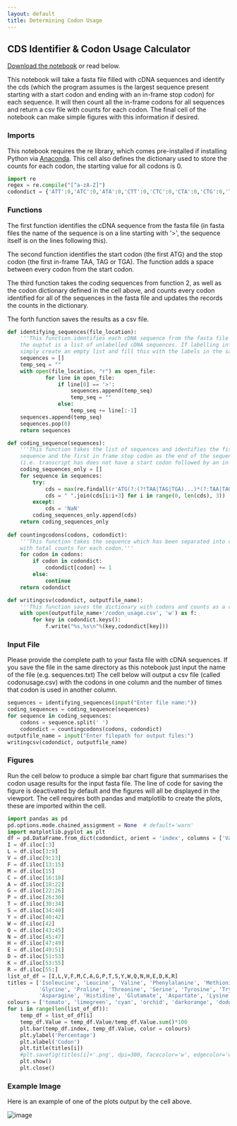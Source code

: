 ```yaml
---
layout: default
title: Determining Codon Usage
---
```


## CDS Identifier & Codon Usage Calculator

[Download the notebook](/assets/ipython_notebooks/codon_usage.ipynb) or read below. 

This notebook will take a fasta file filled with cDNA sequences and identify the cds (which the program assumes is the largest sequence present starting with a start codon and ending with an in-frame stop codon) for each sequence. It will then count all the in-frame codons for all sequences and return a csv file with counts for each codon. The final cell of the notebook can make simple figures with this information if desired. 

### Imports

This notebook requires the re library, which comes pre-installed if installing Python via [Anaconda](https://www.anaconda.com/products/individual). This cell also defines the dictionary used to store the counts for each codon, the starting value for all codons is 0.

```python
import re
regex = re.compile("[^a-zA-Z]")
codondict = {'ATT':0,'ATC':0,'ATA':0,'CTT':0,'CTC':0,'CTA':0,'CTG':0,'TTA':0,'TTG':0,'GTT':0,'GTC':0,'GTA':0,'GTG':0,'TTT':0,'TTC':0,'ATG':0,'TGT':0,'TGC':0,'GCT':0,'GCC':0,'GCA':0,'GCG':0,'GGT':0,'GGC':0,'GGA':0,'GGG':0,'CCT':0,'CCC':0,'CCA':0,'CCG':0,'ACT':0,'ACC':0,'ACA':0,'ACG':0,'TCT':0,'TCC':0,'TCA':0,'TCG':0,'AGT':0,'AGC':0,'TAT':0,'TAC':0,'TGG':0,'CAA':0,'CAG':0,'AAT':0,'AAC':0,'CAT':0,'CAC':0,'GAA':0,'GAG':0,'GAT':0,'GAC':0,'AAA':0,'AAG':0,'CGT':0,'CGC':0,'CGA':0,'CGG':0,'AGA':0,'AGG':0}
```

### Functions

The first function identifies the cDNA sequence from the fasta file (in fasta files the name of the sequence is on a line starting with '>', the sequence itself is on the lines following this).

The second function identifies the start codon (the first ATG) and the stop codon (the first in-frame TAA, TAG or TGA). The function adds a space between every codon from the start codon.

The third function takes the coding sequences from function 2, as well as the codon dictionary defined in the cell above, and counts every codon identified for all of the sequences in the fasta file and updates the records the counts in the dictionary.

The forth function saves the results as a csv file.

```python
def identifying_sequences(file_location):
    '''This function identifies each cDNA sequence from the fasta file and adds it as an item to a list, 
    the ouptut is a list of unlabelled cDNA sequences. If labelling information needs to be retained, 
    simply create an empty list and fill this with the labels in the same order as the sequences.'''
    sequences = []
    temp_seq = ""
    with open(file_location, "r") as open_file:
            for line in open_file:
                if line[0] == '>':
                    sequences.append(temp_seq)
                    temp_seq = ""
                else:
                    temp_seq += line[:-1]
    sequences.append(temp_seq)
    sequences.pop(0)
    return sequences

def coding_sequence(sequences):
    '''This function takes the list of sequences and identifies the fist ATG codon as the start of the 
    sequence and the first in frame stop codon as the end of the sequence. It also adds a space between each codon. If no cds is identified
    (i.e. transcript has does not have a start codon followed by an in-frame stop codon) then the function returns NaN as the cds sequence'''
    coding_sequences_only = []
    for sequence in sequences:
        try:
            cds = max(re.findall(r'ATG(?:(?!TAA|TAG|TGA)...)*(?:TAA|TAG|TGA)',sequence), key = len)
            cds = " ".join(cds[i:i+3] for i in range(0, len(cds), 3))
        except: 
            cds = 'NaN'
        coding_sequences_only.append(cds)
    return coding_sequences_only
    
def countingcodons(codons, codondict):
    '''This function takes the sequence which has been separated into codons and counts each one. Output is an updated dictionary
    with total counts for each codon.'''
    for codon in codons:
        if codon in codondict:
            codondict[codon] += 1
        else:
            continue
    return codondict

def writingcsv(codondict, outputfile_name):
    '''This function saves the dictionary with codons and counts as a csv file.'''
    with open(outputfile_name+'/codon_usage.csv', 'w') as f:
        for key in codondict.keys():
            f.write("%s,%s\n"%(key,codondict[key]))
```
### Input File

Please provide the complete path to your fasta file with cDNA sequences. If you save the file in the same directory as this notebook just input the name of the file (e.g. sequences.txt) The cell below will output a csv file (called codonusage.csv) with the codons in one column and the number of times that codon is used in another column.

```python
sequences = identifying_sequences(input("Enter file name:"))
coding_sequences = coding_sequence(sequences)
for sequence in coding_sequences:
    codons = sequence.split(' ')
    codondict = countingcodons(codons, codondict)
outputfile_name = input("Enter filepath for output files:")
writingcsv(codondict, outputfile_name)
```

### Figures

Run the cell below to produce a simple bar chart figure that summarises the codon usage results for the input fasta file. The line of code for saving the figure is deactivated by default and the figures will all be displayed in the viewport. The cell requires both pandas and matplotlib to create the plots, these are imported within the cell.

```python
import pandas as pd
pd.options.mode.chained_assignment = None  # default='warn'
import matplotlib.pyplot as plt
df = pd.DataFrame.from_dict(codondict, orient = 'index', columns = ['Value'])
I = df.iloc[:3]
L = df.iloc[3:9]
V = df.iloc[9:13]
F = df.iloc[13:15]
M = df.iloc[15]
C = df.iloc[16:18]
A = df.iloc[18:22]
G = df.iloc[22:26]
P = df.iloc[26:30]
T = df.iloc[30:34]
S = df.iloc[34:40]
Y = df.iloc[40:42]
W = df.iloc[42]
Q = df.iloc[43:45]
N = df.iloc[45:47]
H = df.iloc[47:49]
E = df.iloc[49:51]
D = df.iloc[51:53]
K = df.iloc[53:55]
R = df.iloc[55:]
list_of_df = [I,L,V,F,M,C,A,G,P,T,S,Y,W,Q,N,H,E,D,K,R]
titles = ['Isoleucine', 'Leucine', 'Valine', 'Phenylalanine', 'Methionine', 'Cysteine', 'Alanine',
          'Glycine', 'Proline', 'Threonine', 'Serine', 'Tyrosine', 'Tryptophan', 'Glutamine',
          'Asparagine', 'Histidine', 'Glutamate', 'Aspartate', 'Lysine', 'Arginine']
colours = ['tomato', 'limegreen', 'cyan', 'orchid', 'darkorange', 'dodgerblue']
for i in range(len(list_of_df)):
    temp_df = list_of_df[i]
    temp_df.Value = temp_df.Value/temp_df.Value.sum()*100
    plt.bar(temp_df.index, temp_df.Value, color = colours)
    plt.ylabel('Percentage')
    plt.xlabel('Codon')
    plt.title(titles[i])
    #plt.savefig(titles[i]+'.png', dpi=300, facecolor='w', edgecolor='w',orientation='portrait')
    plt.show()
    plt.close()
 ```
 ### Example Image
 Here is an example of one of the plots output by the cell above. 
 
 ![image](https://user-images.githubusercontent.com/96560726/151654962-632ca92a-9065-4f1b-90e9-6cff9105afd7.png)

 
 
